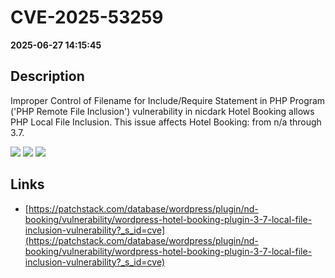 # CVE-2025-53259

**2025-06-27 14:15:45**

## Description
Improper Control of Filename for Include/Require Statement in PHP Program ('PHP Remote File Inclusion') vulnerability in nicdark Hotel Booking allows PHP Local File Inclusion. This issue affects Hotel Booking: from n/a through 3.7.

![](https://img.shields.io/static/v1?label=Score&message=7.5&color=red)
![](https://img.shields.io/static/v1?label=Severity&message=HIGH&color=red)
![](https://img.shields.io/static/v1?label=CWE&message=RFI&color=green)

## Links
- [https://patchstack.com/database/wordpress/plugin/nd-booking/vulnerability/wordpress-hotel-booking-plugin-3-7-local-file-inclusion-vulnerability?_s_id=cve](https://patchstack.com/database/wordpress/plugin/nd-booking/vulnerability/wordpress-hotel-booking-plugin-3-7-local-file-inclusion-vulnerability?_s_id=cve)
